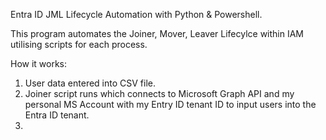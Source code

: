 Entra ID JML Lifecycle Automation with Python & Powershell.

This program automates the Joiner, Mover, Leaver Lifecylce within IAM utilising scripts for each process. 

How it works:

1. User data entered into CSV file. 
2. Joiner script runs which connects to Microsoft Graph API and my personal MS Account with my Entry ID tenant ID to input users into the Entra ID tenant.
3.  
